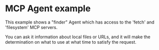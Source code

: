 # MCP Agent example

This example shows a "finder" Agent which has access to the 'fetch' and 'filesystem' MCP servers.

You can ask it information about local files or URLs, and it will make the determination on what to use at what time to satisfy the request.

